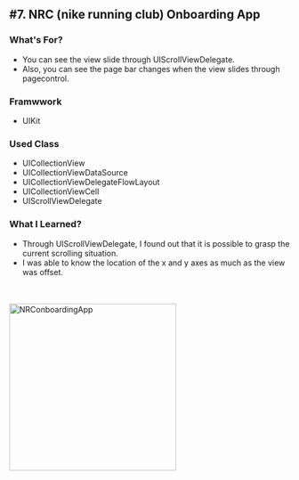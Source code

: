 ## #7. NRC (nike running club) Onboarding App
### What's For?
- You can see the view slide through UIScrollViewDelegate.
- Also, you can see the page bar changes when the view slides through pagecontrol.

### Framwwork
- UIKit

### Used Class
- UICollectionView
- UICollectionViewDataSource
- UICollectionViewDelegateFlowLayout
- UICollectionViewCell
- UIScrollViewDelegate


### What I Learned?
- Through UIScrollViewDelegate, I found out that it is possible to grasp the current scrolling situation.
- I was able to know the location of the x and y axes as much as the view was offset.

<br><br>
<img width="300" alt="NRConboardingApp" src="https://user-images.githubusercontent.com/16066576/195005439-d8716633-e436-4bab-a4ae-dc13cea3bfe7.gif">
